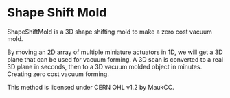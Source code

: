 Shape Shift Mold
====
ShapeShiftMold is a 3D shape shifting mold to make a zero cost vacuum mold.

By moving an 2D array of multiple miniature actuators in 1D, we will get a 3D plane that can be used for vacuum forming.
A 3D scan is converted to a real 3D plane in seconds, then to a 3D vacuum molded object in minutes.
Creating zero cost vacuum forming.

This method is licensed under CERN OHL v1.2 by MaukCC. 
